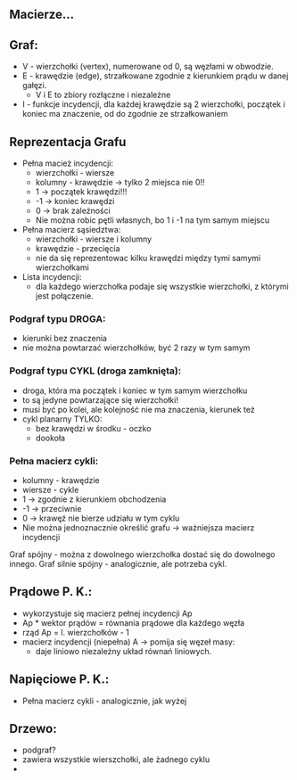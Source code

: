 ## Macierze...

## Graf:
- V - wierzchołki (vertex), numerowane od 0, są węzłami w obwodzie.
- E - krawędzie (edge), strzałkowane zgodnie z kierunkiem prądu w danej gałęzi.
	- V i E to zbiory rozłączne i niezależne
- I - funkcje incydencji, dla każdej krawędzie są 2 wierzchołki, początek i koniec ma znaczenie, od do zgodnie ze strzałkowaniem

## Reprezentacja Grafu
- Pełna macież incydencji:
	- wierzchołki - wiersze
	- kolumny - krawędzie -> tylko 2 miejsca nie 0!!
	- 1 -> początek krawędzi!!!
	- -1 -> koniec krawędzi
	- 0 -> brak zależności
	- Nie można robic pętli własnych, bo 1 i -1 na tym samym miejscu
- Pełna macierz sąsiedztwa:
	- wierzchołki - wiersze i kolumny
	- krawędzie - przecięcia
	- nie da się reprezentowac kilku krawędzi między tymi samymi wierzchołkami 
- Lista incydencji:
	- dla każdego wierzchołka podaje się wszystkie wierzchołki, z którymi jest połączenie.


### Podgraf typu DROGA:
- kierunki bez znaczenia
- nie można powtarzać wierzchołków, być 2 razy w tym samym

### Podgraf typu CYKL (droga zamknięta):
- droga, która ma początek i koniec w tym samym wierzchołku
- to są jedyne powtarzające się wierzchołki!
- musi być po kolei, ale kolejność nie ma znaczenia, kierunek też
- cykl planarny TYLKO:
	- bez krawędzi w środku - oczko
	- dookoła

### Pełna macierz cykli:
- kolumny - krawędzie
- wiersze - cykle
- 1 -> zgodnie z kierunkiem obchodzenia
- -1 -> przeciwnie
- 0 -> krawęź nie bierze udziału w tym cyklu
- Nie można jednoznacznie określić grafu -> ważniejsza macierz incydencji

Graf spójny - można z dowolnego wierzchołka dostać się do dowolnego innego.
Graf silnie spójny - analogicznie, ale potrzeba cykl.

## Prądowe P. K.:
- wykorzystuje się macierz pełnej incydencji Ap
- Ap * wektor prądów = równania prądowe dla każdego węzła
- rząd Ap = l. wierzchołków - 1
- macierz incydencji (niepełna) A -> pomija się węzeł masy:
	- daje liniowo niezależny układ równań liniowych.

## Napięciowe P. K.:
- Pełna macierz cykli - analogicznie, jak wyżej



## Drzewo:
- podgraf?
- zawiera wszystkie wierszchołki, ale żadnego cyklu
-  


